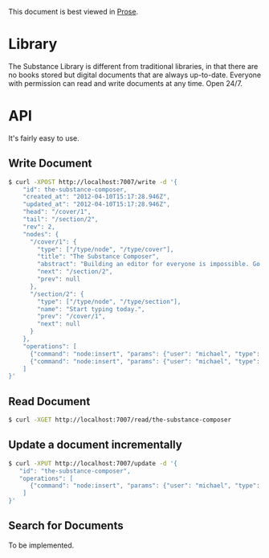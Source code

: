 This document is best viewed in [Prose](http://prose.io/#substance/library/master/README.md).

Library
=======

The Substance Library is different from traditional libraries, in that there are no books stored but digital documents that are always up-to-date. Everyone with permission can read and write documents at any time. Open 24/7.


API
=======

It's fairly easy to use.


Write Document
-------

```bash
$ curl -XPOST http://localhost:7007/write -d '{
    "id": the-substance-composer,
    "created_at": "2012-04-10T15:17:28.946Z",
    "updated_at": "2012-04-10T15:17:28.946Z",
    "head": "/cover/1",
    "tail": "/section/2",
    "rev": 2,
    "nodes": {
      "/cover/1": {
        "type": ["/type/node", "/type/cover"],
        "title": "The Substance Composer",
        "abstract": "Building an editor for everyone is impossible. Go create your own.",
        "next": "/section/2",
        "prev": null
      },
      "/section/2": {
        "type": ["/type/node", "/type/section"],
        "name": "Start typing today.",
        "prev": "/cover/1",
        "next": null
      }
    },
    "operations": [
      {"command": "node:insert", "params": {"user": "michael", "type": "cover", "attributes": {"title": "The Substance Composer" }}},
      {"command": "node:insert", "params": {"user": "michael", "type": "section", "attributes": {"name": "Start typing today."}}}
    ]
}'
```


Read Document
-------

```bash
$ curl -XGET http://localhost:7007/read/the-substance-composer
```


Update a document incrementally
-------

```bash
$ curl -XPUT http://localhost:7007/update -d '{
   "id": "the-substance-composer",
   "operations": [
      {"command": "node:insert", "params": {"user": "michael", "type": "text", "attributes": {"content": "some text."}}},
    ]
}'
```


Search for Documents
-------

To be implemented.